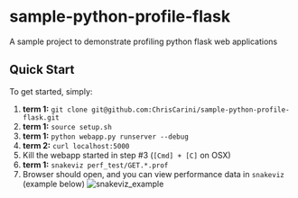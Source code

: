 # sample-python-profile-flask
A sample project to demonstrate profiling python flask web applications 


## Quick Start
To get started, simply:
1) **term 1:** `git clone git@github.com:ChrisCarini/sample-python-profile-flask.git`
2) **term 1:** `source setup.sh`
3) **term 1:** `python webapp.py runserver --debug`
4) **term 2:** `curl localhost:5000`
5) Kill the webapp started in step #3 (`[Cmd] + [C]` on OSX)
6) **term 1:** `snakeviz perf_test/GET.*.prof`
7) Browser should open, and you can view performance data in `snakeviz`  (example below)
![snakeviz_example](https://user-images.githubusercontent.com/6374067/38844999-ae9c48e6-41aa-11e8-891d-109c3cfc2e10.png)

